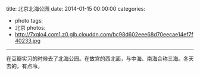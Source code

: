 title: 北京北海公园
date: 2014-01-15 00:00:00
categories:
- photo
tags:
- 北京
photos:
- http://7xqlo4.com1.z0.glb.clouddn.com/bc98d602eee68d70eecae14ef7f40233.jpg
---

在豆瓣实习的时候去了北海公园。在故宫的西北面，与中海、南海合称三海。冬天去的，有点冷。